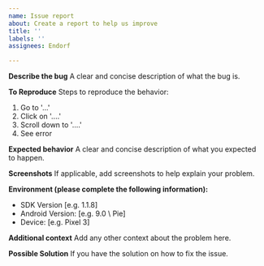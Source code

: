 ```yaml
---
name: Issue report
about: Create a report to help us improve
title: ''
labels: ''
assignees: Endorf

---
```


**Describe the bug**
A clear and concise description of what the bug is.

**To Reproduce**
Steps to reproduce the behavior:
1. Go to '...'
2. Click on '....'
3. Scroll down to '....'
4. See error

**Expected behavior**
A clear and concise description of what you expected to happen.

**Screenshots**
If applicable, add screenshots to help explain your problem.

**Environment (please complete the following information):**
 - SDK Version [e.g. 1.1.8]
 - Android Version: [e.g. 9.0 \ Pie]
 - Device: [e.g. Pixel 3]


**Additional context**
Add any other context about the problem here.

**Possible Solution**
If you have the solution on how to fix the issue.
